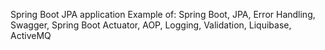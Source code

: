 Spring Boot JPA application
Example of: Spring Boot, JPA, Error Handling, Swagger, Spring Boot Actuator, AOP, Logging, Validation,  Liquibase, ActiveMQ
